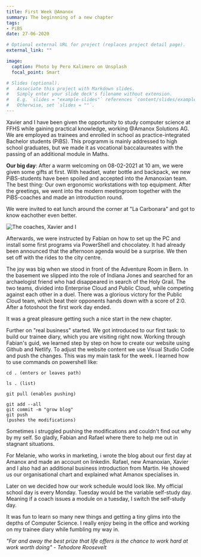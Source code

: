 ```yaml
---
title: First Week @Amanox
summary: The beginnning of a new chapter
tags:
- PiBS
date: 27-06-2020

# Optional external URL for project (replaces project detail page).
external_link: ""

image:
  caption: Photo by Pero Kalimero on Unsplash
  focal_point: Smart

# Slides (optional).
#   Associate this project with Markdown slides.
#   Simply enter your slide deck's filename without extension.
#   E.g. `slides = "example-slides"` references `content/slides/example-slides.md`.
#   Otherwise, set `slides = ""`.
---
```

Xavier and I have been given the opportunity to study computer science at FFHS while gaining practical knowledge, working @Amanox Solutions AG. We are employed as trainees and enrolled in school as practice-integrated Bachelor students (PiBS). This programm is mainly addressed to high school graduates, but we made it as vocational baccalaureates with the passing of an additional module in Maths.

**Our big day**: After a warm welcoming on 08-02-2021 at 10 am, we were given some gifts at first. With headset, water bottle and backpack, we new PiBS-students have been spoiled and accepted into the Amanoxian team. The best thing: Our own ergonomic workstations with top equipment. After the greetings, we went into the modern meetingroom together with the PiBS-coaches and made an introduction round. 

We were invited to eat lunch around the corner at "La Carbonara" and got to know eachother even better.

![The coaches, Xavier and I](lacarbonara.jpg "<b>The coaches, Xavier and I</b> (La Carbonara)")

Afterwards, we were instructed by Fabian on how to set up the PC and install some first programs via PowerShell and chocolatey. It had already been announced that the afternoon agenda would be a surprise. We then set off with the rides to the city centre. 

The joy was big when we stood in front of the Adventure Room in Bern. In the basement we slipped into the role of Indiana Jones and searched for an archaelogist friend who had disappeared in search of the Holy Grail. The two teams, divided into Enterprise Cloud and Public Cloud, while competing against each other in a duel. There was a glorious victory for the Public Cloud team, which beat their opponents hands down with a score of 2:0. After a fotoshoot the first work day ended.

It was a great pleasure getting such a nice start in the new chapter.

Further on "real business" started. We got introduced to our first task: to build our trainee diary, which you are visiting right now. Working through Fabian's guid, we learned step by step on how to create our website using Github and Netlify. To adjust the website content we use Visual Studio Code and push the changes. This was my main task for the week. I learned how to use commands on powershell like:

```
cd . (enters or leaves path)
```
```
ls . (list) 
```
```
git pull (enables pushing)
```
```
git add --all
git commit -m "grow blog"
git push
(pushes the modifications)
```

Sometimes i struggled pushing the modifications and couldn't find out why by my self. So gladly, Fabian and Rafael where there to help me out in stagnant situations.

For Melanie, who works in marketing, i wrote the blog about our first day at Amanox and made an account on linkedin. Rafael, new Amanoxian, Xavier and I also had an additional business introduction from Martin. He showed us our organisational chart and explained what Amanox specialises in.

Later on we decided how our work schedule would look like. My official school day is every Monday. Tuesday would be the variable self-study day. Meaning if a coach issues a module on a tuesday, I switch the self-study day.

It was fun to learn so many new things and getting a tiny glims into the depths of Computer Science. I really enjoy being in the office and working on my trainee diary while fumbling my way in.  

*"Far and away the best prize that life offers is the chance to work hard at work worth doing" - Tehodore Roosevelt*